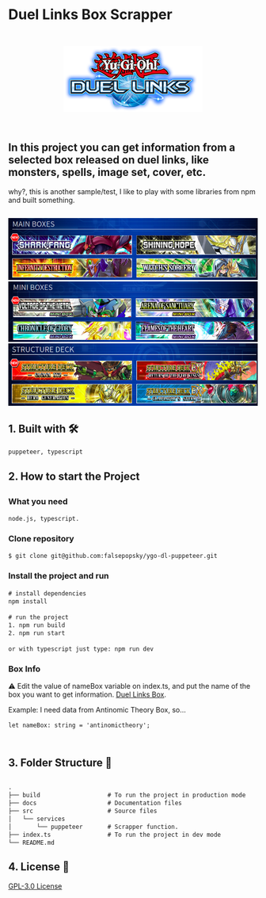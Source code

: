 # Duel Links Box Scrapper

<div align="center">
  	<img style="margin: 2em 0;" src="docs/images/duel_links_logo.png" alt="Duel Links Logo"/>
</div>

## **In this project you can get information from a selected box released on duel links, like monsters, spells, image set, cover, etc.**

why?, this is another sample/test, I like to play with some libraries from npm and built something.

<div align="center" style="margin: 2em 0;">
    <img src="docs/images/main_box.png" alt="Main Box Section" />
    <img src="docs/images/mini_box.png" alt="Mini Box Section" />
    <img src="docs/images/structure_deck.png" alt="Structure Deck Section" />
</div>

## 1. Built with :hammer_and_wrench:

```
puppeteer, typescript
```

<div style="margin: 2em 0;">

## 2. How to start the Project

</div>

### What you need

```
node.js, typescript.
```

### Clone repository

```
$ git clone git@github.com:falsepopsky/ygo-dl-puppeteer.git
```

### Install the project and run

```
# install dependencies
npm install

# run the project
1. npm run build
2. npm run start

or with typescript just type: npm run dev
```

### Box Info

:warning: Edit the value of nameBox variable on index.ts, and put the name of the box you want to get information.
[Duel Links Box](https://www.konami.com/yugioh/duel_links/en/box/).

Example: I need data from Antinomic Theory Box, so...

```
let nameBox: string = 'antinomictheory';
```

<div style="margin: 4em 0 2em 0;">

## 3. Folder Structure :open_file_folder:

</div>

    .
    ├── build                   # To run the project in production mode
    ├── docs                    # Documentation files
    ├── src                     # Source files
    │   └── services
    │       └── puppeteer       # Scrapper function.
    ├── index.ts                # To run the project in dev mode
    └── README.md

## 4. License :scroll:

[GPL-3.0 License](https://github.com/falsepopsky/ygo-dl-puppeteer/blob/main/LICENSE)

